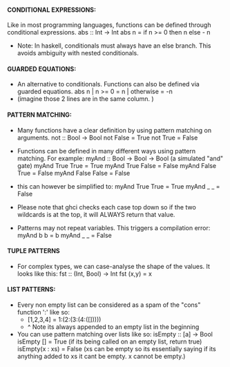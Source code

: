 #### CONDITIONAL EXPRESSIONS:
Like in most programming languages, functions can be defined through conditional expressions.
	abs :: Int -> Int
	abs  n = if n >= 0 then n 
		else - n
- Note: In haskell, conditionals must always have an else branch. This avoids ambiguity with nested conditionals.

#### GUARDED EQUATIONS:
- An alternative to conditionals. Functions can also be defined via guarded equations.
		abs n | n >= 0 = n 
			| otherwise = -n
- (imagine those 2 lines are in the same column. )

#### PATTERN MATCHING:
- Many functions have a clear definition by using pattern matching on arguments.
	not :: Bool -> Bool
	not False = True
	not True = False

- Functions can be defined in many different ways using pattern matching. For example:
	myAnd :: Bool -> Bool -> Bool (a simulated "and" gate)
	myAnd True True = True
	myAnd True False = False
	myAnd False True = False
	myAnd False False = False
- this can however be simplified to:
	myAnd True True = True
	myAnd _ _ = False

- Please note that ghci checks each case top down so if the two wildcards is at the top, it will ALWAYS return that value.
- Patterns may not repeat variables. This triggers a compilation error:
		myAnd b b = b
		myAnd _ _ = False

#### TUPLE PATTERNS
- For complex types, we can case-analyse the shape of the values. It looks like this:
	fst :: (Int, Bool) -> Int
	fst (x,y) = x
#### LIST PATTERNS:
- Every non empty list can be considered as a spam of the "cons" function ':' like so:
	- [1,2,3,4] = 1:(2:(3:(4:([]))))
	- ^ Note its always appended to an empty list in the beginning
- You can use pattern matching over lists like so:
		isEmpty :: [a] -> Bool
		isEmpty [] = True (if its being called on an empty list, return true)
		isEmpty(x : xs) = False (xs can be empty so its essentially saying if its anything added to xs it cant be empty. x cannot be empty.)



